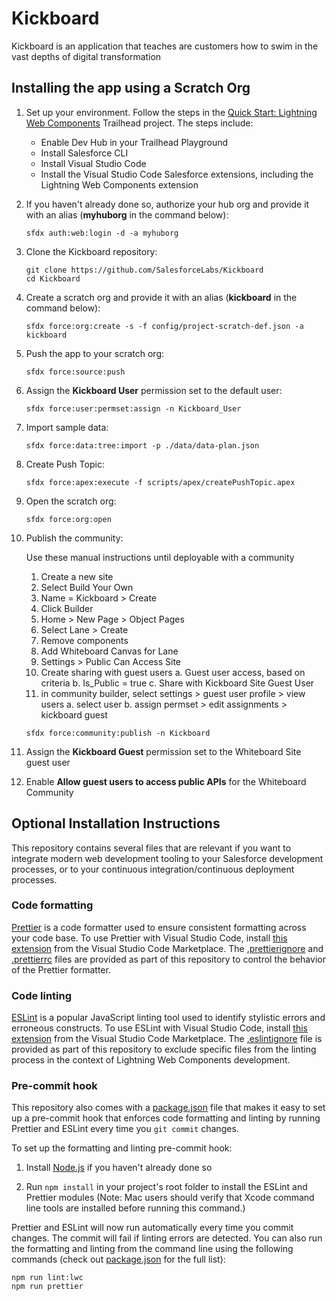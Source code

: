 # Kickboard

Kickboard is an application that teaches are customers how to swim in the vast depths of digital transformation

## Installing the app using a Scratch Org

1. Set up your environment. Follow the steps in the [Quick Start: Lightning Web Components](https://trailhead.salesforce.com/content/learn/projects/quick-start-lightning-web-components/) Trailhead project. The steps include:

    - Enable Dev Hub in your Trailhead Playground
    - Install Salesforce CLI
    - Install Visual Studio Code
    - Install the Visual Studio Code Salesforce extensions, including the Lightning Web Components extension

1. If you haven't already done so, authorize your hub org and provide it with an alias (**myhuborg** in the command below):

    ```
    sfdx auth:web:login -d -a myhuborg
    ```

1. Clone the Kickboard repository:

    ```
    git clone https://github.com/SalesforceLabs/Kickboard
    cd Kickboard
    ```

1. Create a scratch org and provide it with an alias (**kickboard** in the command below):

    ```
    sfdx force:org:create -s -f config/project-scratch-def.json -a kickboard
    ```

1. Push the app to your scratch org:

    ```
    sfdx force:source:push
    ```

1. Assign the **Kickboard User** permission set to the default user:

    ```
    sfdx force:user:permset:assign -n Kickboard_User
    ```

1. Import sample data:

    ```
    sfdx force:data:tree:import -p ./data/data-plan.json
    ```

1. Create Push Topic:

    ```
    sfdx force:apex:execute -f scripts/apex/createPushTopic.apex
    ```

1. Open the scratch org:

    ```
    sfdx force:org:open
    ```

1. Publish the community:

    Use these manual instructions until deployable with a community

    1. Create a new site
    2. Select Build Your Own
    3. Name = Kickboard > Create
    4. Click Builder
    5. Home > New Page > Object Pages
    6. Select Lane > Create
    7. Remove components
    8. Add Whiteboard Canvas for Lane
    9. Settings > Public Can Access Site
    10. Create sharing with guest users
        a. Guest user access, based on criteria
        b. Is_Public = true
        c. Share with Kickboard Site Guest User
    11. in community builder, select settings > guest user profile > view users
        a. select user
        b. assign permset > edit assignments > kickboard guest

    ```
    sfdx force:community:publish -n Kickboard
    ```

1. Assign the **Kickboard Guest** permission set to the Whiteboard Site guest user

1. Enable **Allow guest users to access public APIs** for the Whiteboard Community

## Optional Installation Instructions

This repository contains several files that are relevant if you want to integrate modern web development tooling to your Salesforce development processes, or to your continuous integration/continuous deployment processes.

### Code formatting

[Prettier](https://prettier.io/) is a code formatter used to ensure consistent formatting across your code base. To use Prettier with Visual Studio Code, install [this extension](https://marketplace.visualstudio.com/items?itemName=esbenp.prettier-vscode) from the Visual Studio Code Marketplace. The [.prettierignore](/.prettierignore) and [.prettierrc](/.prettierrc) files are provided as part of this repository to control the behavior of the Prettier formatter.

### Code linting

[ESLint](https://eslint.org/) is a popular JavaScript linting tool used to identify stylistic errors and erroneous constructs. To use ESLint with Visual Studio Code, install [this extension](https://marketplace.visualstudio.com/items?itemName=salesforce.salesforcedx-vscode-lwc) from the Visual Studio Code Marketplace. The [.eslintignore](/.eslintignore) file is provided as part of this repository to exclude specific files from the linting process in the context of Lightning Web Components development.

### Pre-commit hook

This repository also comes with a [package.json](./package.json) file that makes it easy to set up a pre-commit hook that enforces code formatting and linting by running Prettier and ESLint every time you `git commit` changes.

To set up the formatting and linting pre-commit hook:

1. Install [Node.js](https://nodejs.org) if you haven't already done so

1. Run `npm install` in your project's root folder to install the ESLint and Prettier modules (Note: Mac users should verify that Xcode command line tools are installed before running this command.)

Prettier and ESLint will now run automatically every time you commit changes. The commit will fail if linting errors are detected. You can also run the formatting and linting from the command line using the following commands (check out [package.json](./package.json) for the full list):

```
npm run lint:lwc
npm run prettier
```
